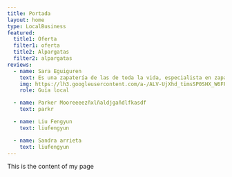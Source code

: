 ```yaml
---
title: Portada
layout: home
type: LocalBusiness
featured:
  title1: Oferta
  filter1: oferta
  title2: Alpargatas
  filter2: alpargatas
reviews:
  - name: Sara Eguiguren
    text: Es una zapatería de las de toda la vida, especialista en zapatillas de casa. Da gusto venir a comprar aqui con lo bien que te atienden. Yo sin duda repetiré.
    img: https://lh3.googleusercontent.com/a-/ALV-UjXhd_timsSP0SHX_W6FPlkJhLUO9D6K-JJdJgynMW-6WtU=s40-c-rp-mo-ba4-br100
    role: Guía local

  - name: Parker Mooreeeezñxlñaldjgañdlfkasdf
    text: parkr

  - name: Liu Fengyun
    text: liufengyun

  - name: Sandra arrieta
    text: liufengyun
---
```


This is the content of my page